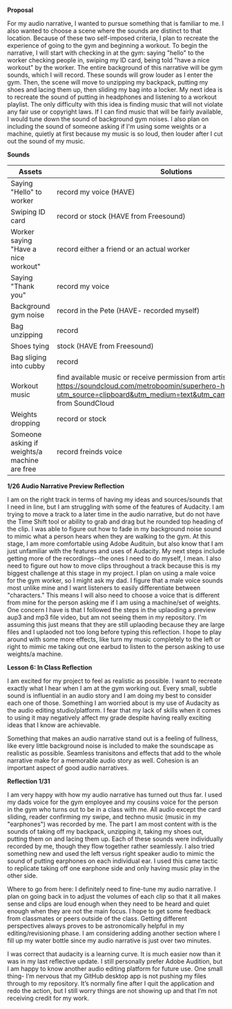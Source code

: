 **Proposal**

For my audio narrative, I wanted to pursue something that is familiar to me. I also wanted to choose a scene where the sounds are distinct to that location. Because of these two self-imposed criteria, I plan to recreate the experience of going to the gym and beginning a workout. To begin the narrative, I will start with checking in at the gym: saying "hello" to the worker checking people in, swiping my ID card, being told "have a nice workout" by the worker. The entire background of this narrative will be gym sounds, which I will record. These sounds will grow louder as I enter the gym. Then, the scene will move to unzipping my backpack, putting my shoes  and lacing them up, then sliding my bag into a locker. My next idea is to recreate the sound of putting in headphones and listening to a workout playlist. The only difficulty with this idea is finding music that will not violate any fair use or copyright laws. If I can find music that will be fairly available, I would tune down the sound of background gym noises. I also plan on including the sound of someone asking if I'm using some weights or a machine, quietly at first because my music is so loud, then louder after I cut out the sound of my music. 

**Sounds**

| **Assets** | **Solutions** | 
| ---------- | ------------- |
| Saying "Hello" to worker | record my voice (HAVE) |
| Swiping ID card | record or stock (HAVE from Freesound) | 
| Worker saying "Have a nice workout" | record either a friend or an actual worker |
| Saying "Thank you" | record my voice |
| Background gym noise | record in the Pete (HAVE- recorded myself) |
| Bag unzipping | record |
| Shoes tying | stock (HAVE from Freesound) |
| Bag sliging into cubby | record |
| Workout music | find available music or receive permission from artist https://soundcloud.com/metroboomin/superhero-heroes-villains?utm_source=clipboard&utm_medium=text&utm_campaign=social_sharing from SoundCloud|
| Weights dropping | record or stock |
| Someone asking if weights/a machine are free | record freinds voice | 

**1/26 Audio Narrative Preview Reflection**

I am on the right track in terms of having my ideas and sources/sounds that I need in line, but I am struggling with some of the features of Audacity. I am trying to move a track to a later time in the audio narrative, but do not have the Time Shift tool or ability to grab and drag but he rounded top heading of the clip. I was able to figure out how to fade in my background noise sound to mimic what a person hears when they are walking to the gym. At this stage, I am more comfortable using Adobe Audituin, but also know that I am just unfamiliar with the features and uses of Audacity. My next steps include getting more of the recordings--the ones I need to do myself, I mean. I also need to figure out how to move clips throughout a track because this is my biggest challenge at this stage in my project. I plan on using a male voice for the gym worker, so I might ask my dad. I figure that a male voice sounds most unlike mine and I want listeners to easily differentiate between "characters." This means I will also need to choose a voice that is different from mine for the person asking me if I am using a machine/set of weights. One concern I have is that I followed the steps in the uplaoding a preview aup3 and mp3 file video, but am not seeing them in my repository. I'm assuming this just means that they are still uplaoding because they are large files and I uplaoded not too long before typing this reflection. I hope to play around with some more effects, like turn my music completely to the left or right to mimic me taking out one earbud to listen to the person asking to use weights/a machine. 

**Lesson 6: In Class Reflection**

I am excited for my project to feel as realistic as possible. I want to recreate exactly what I hear when I am at the gym working out. Every small, subtle sound is influential in an audio story and I am doing my best to consider each one of those. Something I am worried about is my use of Audacity as the audio editing studio/platform. I fear that my lack of skills when it comes to using it may negatively affect my grade despite having really exciting ideas that I know are achievable. 

Something that makes an audio narrative stand out is a feeling of fullness, like every little background noise is included to make the soundscape as realistic as possible. Seamless tranisitons and effects that add to the whole narrative make for a memorable audio story as well. Cohesion is an important aspect of good audio narratives. 

**Reflection 1/31**

I am very happy with how my audio narrative has turned out thus far. I used my dads voice for the gym employee and my cousins voice for the person in the gym who turns out to be in a class with me. All audio except the card sliding, reader confirming my swipe, and techno music (music in my "earphones") was recorded by me. The part I am most content with is the sounds of taking off my backpack, unzipping it, taking my shoes out, putting them on and lacing them up. Each of these sounds were individually recorded by me, though they flow together rather seamlessly. I also tried something new and used the left versus right speaker audio to mimic the sound of putting earphones on each individual ear. I used this came tactic to replicate taking off one earphone side and only having music play in the other side. 

Where to go from here: I definitely need to fine-tune my audio narrative. I plan on going back in to adjust the volumes of each clip so that it all makes sense and clips are loud enough when they need to be heard and quiet enough when they are not the main focus. I hope to get some feedback from classmates or peers outside of the class. Getting different perspectives always proves to be astronomically helpful in my editing/revisioning phase. I am considering adding another section where I fill up my water bottle since my audio narrative is just over two minutes. 

I was correct that audacity is a learning curve. It is much easier now than it was in my last reflective update. I still personally prefer Adobe Audition, but I am happy to know another audio editing platform for future use. One small thing- I’m nervous that my GitHub desktop app is not pushing my files through to my repository. It’s normally fine after I quit the application and redo the action, but I still worry things are not showing up and that I’m not receiving credit for my work. 

